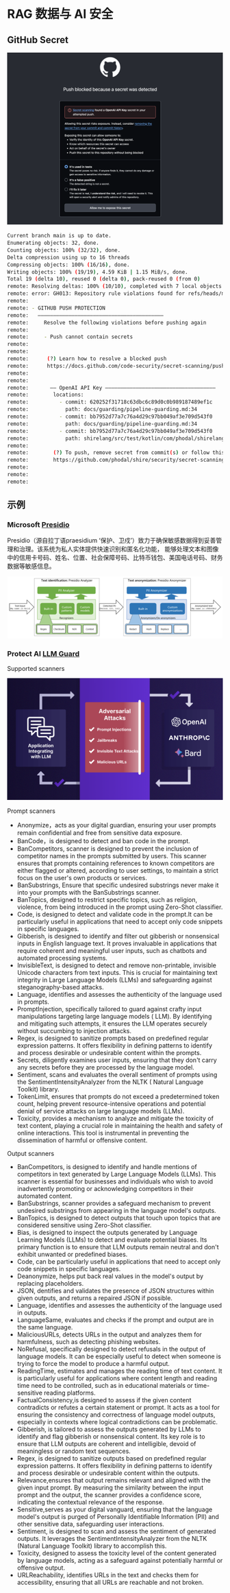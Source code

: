 # RAG 数据与 AI 安全

## GitHub Secret

![](images/github-secret.png)

```bash
Current branch main is up to date.
Enumerating objects: 32, done.
Counting objects: 100% (32/32), done.
Delta compression using up to 16 threads
Compressing objects: 100% (16/16), done.
Writing objects: 100% (19/19), 4.59 KiB | 1.15 MiB/s, done.
Total 19 (delta 10), reused 0 (delta 0), pack-reused 0 (from 0)
remote: Resolving deltas: 100% (10/10), completed with 7 local objects.
remote: error: GH013: Repository rule violations found for refs/heads/main.
remote: 
remote: - GITHUB PUSH PROTECTION
remote:   —————————————————————————————————————————
remote:     Resolve the following violations before pushing again
remote: 
remote:     - Push cannot contain secrets
remote: 
remote:     
remote:      (?) Learn how to resolve a blocked push
remote:      https://docs.github.com/code-security/secret-scanning/pushing-a-branch-blocked-by-push-protection
remote:     
remote:     
remote:       —— OpenAI API Key ————————————————————————————————————
remote:        locations:
remote:          - commit: 620252f31718c63dbc6c89d0c0b989187489ef1c
remote:            path: docs/guarding/pipeline-guarding.md:34
remote:          - commit: bb7952d77a7c76a4d29c97bb049af3e709d543f0
remote:            path: docs/guarding/pipeline-guarding.md:34
remote:          - commit: bb7952d77a7c76a4d29c97bb049af3e709d543f0
remote:            path: shirelang/src/test/kotlin/com/phodal/shirelang/ShirePatternPipelineTest.kt:116
remote:     
remote:        (?) To push, remove secret from commit(s) or follow this URL to allow the secret.
remote:        https://github.com/phodal/shire/security/secret-scanning/unblock-secret/xxx
remote:     
remote: 
remote: 
```

## 示例

### Microsoft [Presidio](https://microsoft.github.io/presidio/)

Presidio（源自拉丁语praesidium ‘保护、卫戍’）致力于确保敏感数据得到妥善管理和治理。该系统为私人实体提供快速识别和匿名化功能，
能够处理文本和图像中的信用卡号码、姓名、位置、社会保障号码、比特币钱包、美国电话号码、财务数据等敏感信息。

![](images/presidio-analyze-anonymize.png)

### Protect AI [LLM Guard](https://llm-guard.com/)

Supported scanners

![](images/LLMGuard-features.webp)

Prompt scanners

- Anonymize，acts as your digital guardian, ensuring your user prompts remain confidential and free from sensitive data
  exposure.
- BanCode，is designed to detect and ban code in the prompt.
- BanCompetitors, scanner is designed to prevent the inclusion of competitor names in the prompts submitted by users.
  This scanner ensures that prompts containing references to known competitors are either flagged or altered, according
  to user settings, to maintain a strict focus on the user's own products or services.
- BanSubstrings, Ensure that specific undesired substrings never make it into your prompts with the BanSubstrings
  scanner.
- BanTopics, designed to restrict specific topics, such as religion, violence, from being introduced in the prompt using
  Zero-Shot classifier.
- Code, is designed to detect and validate code in the prompt.It can be particularly useful in applications that need to
  accept only code snippets in specific languages.
- Gibberish, is designed to identify and filter out gibberish or nonsensical inputs in English language text. It proves
  invaluable in applications that require coherent and meaningful user inputs, such as chatbots and automated processing
  systems.
- InvisibleText, is designed to detect and remove non-printable, invisible Unicode characters from text inputs. This is
  crucial for maintaining text integrity in Large Language Models (LLMs) and safeguarding against steganography-based
  attacks.
- Language, identifies and assesses the authenticity of the language used in prompts.
- PromptInjection, specifically tailored to guard against crafty input manipulations targeting large language models (
  LLM). By identifying and mitigating such attempts, it ensures the LLM operates securely without succumbing to
  injection attacks.
- Regex, is designed to sanitize prompts based on predefined regular expression patterns. It offers flexibility in
  defining patterns to identify and process desirable or undesirable content within the prompts.
- Secrets, diligently examines user inputs, ensuring that they don't carry any secrets before they are processed by the
  language model.
- Sentiment, scans and evaluates the overall sentiment of prompts using the SentimentIntensityAnalyzer from the NLTK (
  Natural Language Toolkit) library.
- TokenLimit, ensures that prompts do not exceed a predetermined token count, helping prevent resource-intensive
  operations and potential denial of service attacks on large language models (LLMs).
- Toxicity, provides a mechanism to analyze and mitigate the toxicity of text content, playing a crucial role in
  maintaining the health and safety of online interactions. This tool is instrumental in preventing the dissemination of
  harmful or offensive content.

Output scanners

- BanCompetitors, is designed to identify and handle mentions of competitors in text generated by Large Language
  Models (LLMs). This scanner is essential for businesses and individuals who wish to avoid inadvertently promoting or
  acknowledging competitors in their automated content.
- BanSubstrings, scanner provides a safeguard mechanism to prevent undesired substrings from appearing in the language
  model's outputs.
- BanTopics, is designed to detect outputs that touch upon topics that are considered sensitive using Zero-Shot
  classifier.
- Bias, is designed to inspect the outputs generated by Language Learning Models (LLMs) to detect and evaluate potential
  biases. Its primary function is to ensure that LLM outputs remain neutral and don't exhibit unwanted or predefined
  biases.
- Code, can be particularly useful in applications that need to accept only code snippets in specific languages.
- Deanonymize, helps put back real values in the model's output by replacing placeholders.
- JSON, dentifies and validates the presence of JSON structures within given outputs, and returns a repaired JSON if
  possible.
- Language, identifies and assesses the authenticity of the language used in outputs.
- LanguageSame, evaluates and checks if the prompt and output are in the same language.
- MaliciousURLs, detects URLs in the output and analyzes them for harmfulness, such as detecting phishing websites.
- NoRefusal, specifically designed to detect refusals in the output of language models. It can be especially useful to
  detect when someone is trying to force the model to produce a harmful output.
- ReadingTime, estimates and manages the reading time of text content. It is particularly useful for applications where
  content length and reading time need to be controlled, such as in educational materials or time-sensitive reading
  platforms.
- FactualConsistency,is designed to assess if the given content contradicts or refutes a certain statement or prompt. It
  acts as a tool for ensuring the consistency and correctness of language model outputs, especially in contexts where
  logical contradictions can be problematic.
- Gibberish, is tailored to assess the outputs generated by LLMs to identify and flag gibberish or nonsensical content.
  Its key role is to ensure that LLM outputs are coherent and intelligible, devoid of meaningless or random text
  sequences.
- Regex, is designed to sanitize outputs based on predefined regular expression patterns. It offers flexibility in
  defining patterns to identify and process desirable or undesirable content within the outputs.
- Relevance,ensures that output remains relevant and aligned with the given input prompt. By measuring the similarity
  between the input prompt and the output, the scanner provides a confidence score, indicating the contextual relevance
  of the response.
- Sensitive,serves as your digital vanguard, ensuring that the language model's output is purged of Personally
  Identifiable Information (PII) and other sensitive data, safeguarding user interactions.
- Sentiment, is designed to scan and assess the sentiment of generated outputs. It leverages the
  SentimentIntensityAnalyzer from the NLTK (Natural Language Toolkit) library to accomplish this.
- Toxicity, designed to assess the toxicity level of the content generated by language models, acting as a safeguard
  against potentially harmful or offensive output.
- URLReachability, identifies URLs in the text and checks them for accessibility, ensuring that all URLs are reachable
  and not broken.
